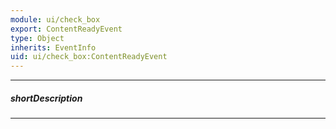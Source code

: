 ```yaml
---
module: ui/check_box
export: ContentReadyEvent
type: Object
inherits: EventInfo
uid: ui/check_box:ContentReadyEvent
---
```

---
##### shortDescription
<!-- Description goes here -->

---
<!-- Description goes here -->